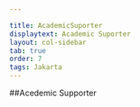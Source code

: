 ```yaml
---

title: AcademicSuporter
displaytext: Academic Suporter
layout: col-sidebar
tab: true
order: 7
tags: Jakarta
---
```



##Acedemic Supporter